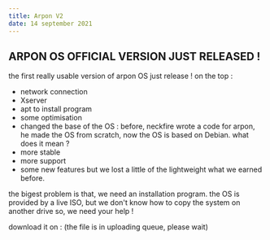 ```yaml
---
title: Arpon V2
date: 14 september 2021
---
```

ARPON OS OFFICIAL VERSION JUST RELEASED !
---
the first really usable version of arpon OS just release !
on the top :
- network connection
- Xserver
- apt to install program
- some optimisation
- changed the base of the OS :
before, neckfire wrote a code for arpon, he made the OS from scratch, 
now the OS is based on Debian.
what does it mean ?
- more stable
- more support
- some new features
but we lost a little of the lightweight what we earned before.

the bigest problem is that, we need an installation program. 
the OS is provided by a live ISO, but we don't know how to copy the system on another drive so, we need your help !

download it on : (the file is in uploading queue, please wait)
